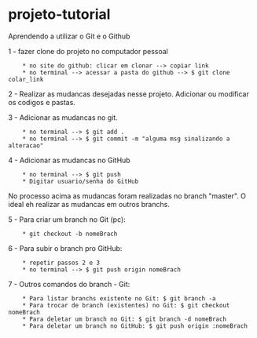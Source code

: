 # projeto-tutorial
Aprendendo a utilizar o Git e o Github

1 - fazer clone do projeto no computador pessoal

		* no site do github: clicar em clonar --> copiar link
		* no terminal --> acessar a pasta do github --> $ git clone colar_link

2 - Realizar as mudancas desejadas nesse projeto. Adicionar ou modificar os codigos e pastas.

3 - Adicionar as mudancas no git.

		* no terminal --> $ git add .
		* no terminal --> $ git commit -m "alguma msg sinalizando a alteracao"
4 - Adicionar as mudancas no GitHub

		* no terminal --> $ git push
		* Digitar usuario/senha do GitHub


No processo acima as mudancas foram realizadas no branch "master". 
O ideal eh realizar as mudancas em outros branchs.

5 - Para criar um branch no Git (pc):

		* git checkout -b nomeBrach

6 - Para subir o branch pro GitHub:

		* repetir passos 2 e 3
		* no terminal --> $ git push origin nomeBrach

7 - Outros comandos do branch - Git:

		* Para listar branchs existente no Git: $ git branch -a
		* Para trocar de branch (existentes) no Git: $ git checkout nomeBrach
		* Para deletar um branch no Git: $ git branch -d nomeBrach
		* Para deletar um branch no GitHub: $ git push origin :nomeBrach